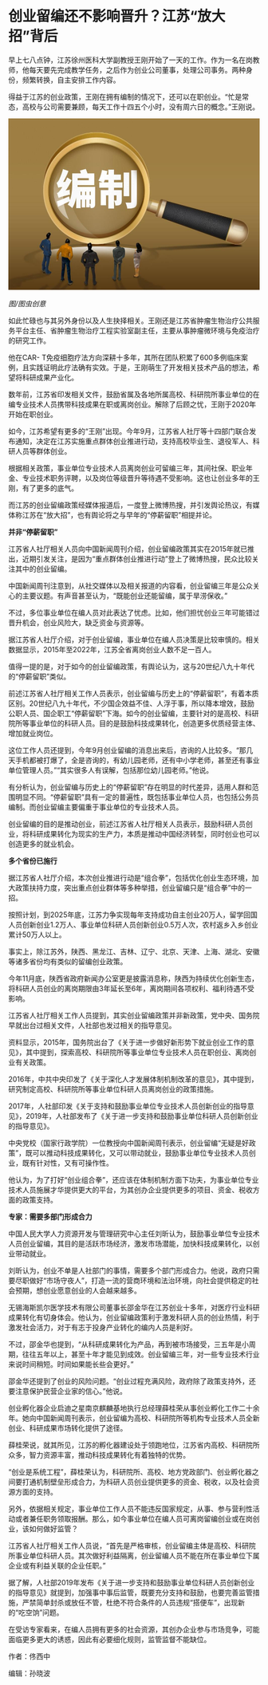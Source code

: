# 创业留编还不影响晋升？江苏“放大招”背后

早上七八点钟，江苏徐州医科大学副教授王刚开始了一天的工作。作为一名在岗教师，他每天要先完成教学任务，之后作为创业公司董事，处理公司事务。两种身份，频繁转换，自主安排工作内容。

得益于江苏的创业政策，王刚在拥有编制的情况下，还可以在职创业。“忙是常态，高校与公司需要兼顾，每天工作十四五个小时，没有周六日的概念。”王刚说。

![bc4bdc452d5f3ad56a73b6f3b925ea4b.jpg](https://raw.githubusercontent.com/qqhsx/qqnews_image/main/2023/12/30/创业留编还不影响晋升？江苏“放大招”背后/bc4bdc452d5f3ad56a73b6f3b925ea4b.jpg)

_图/图虫创意_

如此忙碌也与其另外身份以及人生抉择相关。王刚还是江苏省肿瘤生物治疗公共服务平台主任、省肿瘤生物治疗工程实验室副主任，主要从事肿瘤微环境与免疫治疗的研究工作。

他在CAR-
T免疫细胞疗法方向深耕十多年，其所在团队积累了600多例临床案例，且实践证明此疗法确有实效。于是，王刚萌生了开发相关技术产品的想法，希望将科研成果产业化。

数年前，江苏省印发相关文件，鼓励省属及各地所属高校、科研院所事业单位的在编专业技术人员携带科技成果在职或离岗创业。解除了后顾之忧，王刚于2020年开始在职创业。

如今，江苏希望有更多的“王刚”出现。今年9月，江苏省人社厅等十四部门联合发布通知，决定在江苏实施重点群体创业推进行动，支持高校毕业生、退役军人、科研人员等群体创业。

根据相关政策，事业单位专业技术人员离岗创业可留编三年，其间社保、职业年金、专业技术职务评聘，以及岗位等级晋升等待遇不受影响。这也让创业多年的王刚，有了更多的底气。

而江苏的创业留编政策经媒体报道后，一度登上微博热搜，并引发舆论热议，有媒体称江苏在“放大招”，也有舆论将之与早年的“停薪留职”相提并论。

**并非“停薪留职”**

江苏省人社厅相关人员向中国新闻周刊介绍，创业留编政策其实在2015年就已推出，近期引发关注，是因为“重点群体创业推进行动”登上了微博热搜，民众比较关注其中的创业留编。

中国新闻周刊注意到，从社交媒体以及相关报道的内容看，创业留编三年是公众关心的主要议题。有声音甚至认为，“既能创业还能留编，属于旱涝保收。”

不过，多位事业单位在编人员对此表达了忧虑。比如，他们担忧创业三年可能错过晋升机会，创业风险大，缺乏资金与资源等。

据江苏省人社厅介绍，对于创业留编，事业单位在编人员决策是比较审慎的。相关数据显示，2015年至2022年，江苏全省离岗创业人数不足一百人。

值得一提的是，对于如今的创业留编政策，有舆论认为，这与20世纪八九十年代的“停薪留职”类似。

前述江苏省人社厅相关工作人员表示，创业留编与历史上的“停薪留职”，有着本质区别。20世纪八九十年代，不少国企效益不佳、人浮于事，所以降本增效，鼓励公职人员、国企职工“停薪留职”下海。如今的创业留编，主要针对的是高校、科研院所等事业单位的科研人员。目的是鼓励科技成果转化，创造更多优质经营主体、增加就业岗位。

这位工作人员还提到，今年9月创业留编的消息出来后，咨询的人比较多。“那几天手机都被打爆了，全是咨询的，有幼儿园老师，还有中小学老师，甚至还有事业单位管理人员。”“其实很多人有误解，包括那位幼儿园老师。”他说。

有分析认为，创业留编与历史上的“停薪留职”存在明显的时代差异，适用人群和范围明显不同。“停薪留职”具有一定的普遍性，既包括事业单位人员，也包括公务员编制。而创业留编主要偏重于事业单位的专业技术人员。

创业留编的目的是推动创业，前述江苏省人社厅相关人员表示，鼓励科研人员创业，将科研成果转化为现实的生产力，本质是推动中国经济转型，同时创业也可以创造更多的就业机会。

**多个省份已施行**

据江苏省人社厅介绍，本次创业推进行动是“组合拳”，包括优化创业生态环境，加大政策扶持力度，突出重点创业群体等多种举措，创业留编只是“组合拳”中的一招。

按照计划，到2025年底，江苏力争实现每年支持成功自主创业20万人，留学回国人员创新创业1.2万人、事业单位科研人员创新创业0.5万人次，农村返乡入乡创业累计50万人以上。

事实上，除江苏外，陕西、黑龙江、吉林、辽宁、北京、天津、上海、湖北、安徽等诸多省份均有类似的留编创业政策。

今年11月底，陕西省政府新闻办公室更是披露消息称，陕西为持续优化创新生态，将科研人员创业的离岗期限由3年延长至6年，离岗期间各项权利、福利待遇不受影响。

江苏省人社厅相关工作人员提到，其实创业留编政策并非新政策，党中央、国务院早就出台过相关文件，人社部也发过相关的指导意见。

资料显示，2015年，国务院出台了《关于进一步做好新形势下就业创业工作的意见》，其中提到，探索高校、科研院所等事业单位专业技术人员在职创业、离岗创业有关政策。

2016年，中共中央印发了《关于深化人才发展体制机制改革的意见》，其中提到，研究制定高校、科研院所等事业单位科研人员离岗创业的政策措施。

2017年，人社部印发《关于支持和鼓励事业单位专业技术人员创新创业的指导意见》，2019年，人社部发布了《关于进一步支持和鼓励事业单位科研人员创新创业的指导意见》。

中央党校（国家行政学院）一位教授向中国新闻周刊表示，创业留编“无疑是好政策”，既可以推动科技成果转化，又可以带动就业，鼓励事业单位专业技术人员创业，既有针对性，又有可操作性。

他认为，为了打好“创业组合拳”，还应该在体制机制方面下功夫，为事业单位专业技术人员施展才华提供更大的平台，为其创办企业提供更多的项目、资金、税收方面的政策支持。

**专家：需要多部门形成合力**

中国人民大学人力资源开发与管理研究中心主任刘昕认为，鼓励事业单位专业技术人员创业留编，其目的是活跃市场经济，激发市场潜能，加快科技成果转化，以创业带动就业。

刘昕认为，创业不单是人社部门的事情，需要多个部门形成合力。他说，政府只需要尽职做好“市场守夜人”，打造一流的营商环境和法治环境，向社会提供稳定的社会预期，想创业愿意创业的人会越来越多。

无锡海斯凯尔医学技术有限公司董事长邵金华在江苏创业十多年，对医疗行业科研成果转化有切身体会。他认为，创业留编政策利于激发科研人员的创业热情，利于激发社会活力，对于有志于投身产业转化的编内人员是利好。

不过，邵金华也提到，“从科研成果转化为产品，再到被市场接受，三五年是小周期，往往五年以上，甚至十年才能见到成效。创业留编三年，对一些专业技术行业来说时间稍短。时间如果能长些会更好。”

邵金华还提到了创业的风险问题。“创业过程充满风险，政府除了政策支持外，还要注意保护民营企业家的信心。”他说。

创业孵化器企业启迪之星南京麒麟基地执行总经理薛桂荣从事创业孵化工作二十余年。她向中国新闻周刊表示，创业留编为高校、科研院所等机构专业技术人员全新创业、科研成果市场转化提供了途径。

薛桂荣说，就其所见，江苏的孵化器建设处于领跑地位，江苏省内高校、科研院所众多，智力资源丰富，推动科技成果转化有着独特的优势。

“创业是系统工程”，薛桂荣认为，科研院所、高校、地方党政部门、创业孵化器之间要打通机制壁垒形成合力，为科研人员创业提供更多的资金、税收，以及社会资源方面的支持。

另外，依据相关规定，事业单位工作人员不能违反国家规定，从事、参与营利性活动或者兼任职务领取报酬。那么，如今事业单位在编人员可离岗留编创业或在岗创业，该如何做好监管？

江苏省人社厅相关工作人员说，“首先是严格审核，创业留编主体是高校、科研院所事业单位科研人员。其次做好利益隔离，创业留编人员不能在所在事业单位下属企业或有利益关联的企业任职。”

据了解，人社部2019年发布《关于进一步支持和鼓励事业单位科研人员创新创业的指导意见》就提到，加强事中事后监管，既要充分支持和鼓励，也要完善监管措施，严禁简单封杀或放任不管，杜绝不符合条件的人员违规“搭便车”，出现新的“吃空饷”问题。

在受访专家看来，在编人员拥有更多的社会资源，其创办企业参与市场竞争，可能面临更多更大的诱惑，因此有必要细化规则，监管监督不能缺位。

作者：佟西中

编辑：孙晓波

